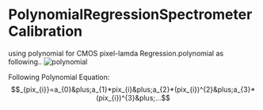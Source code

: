 # PolynomialRegressionSpectrometerCalibration

using  polynomial for CMOS pixel-lamda Regression.polynomial as following..
![polynomial](https://latex.codecogs.com/svg.image?\lambda&space;_{pix_{i}}=a_{0}&plus;a_{1}*pix_{i}&plus;a_{2}*(pix_{i})^{2}&plus;a_{3}*(pix_{i})^{3}&plus;...)

Following Polynomial Equation: $$_{pix_{i}}=a_{0}&plus;a_{1}*pix_{i}&plus;a_{2}*(pix_{i})^{2}&plus;a_{3}*(pix_{i})^{3}&plus;...$$

